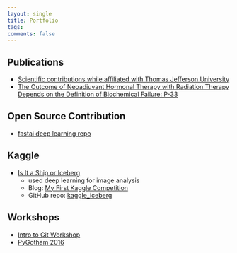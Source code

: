 ```yaml
---
layout: single
title: Portfolio
tags: 
comments: false
---
```


## Publications
* [Scientific contributions while affiliated with Thomas Jefferson University](https://www.researchgate.net/scientific-contributions/59221316_Reshama_Shaikh)
* [The Outcome of Neoadjuvant Hormonal Therapy with Radiation Therapy Depends on the Definition of Biochemical Failure: P-33](https://journals.lww.com/journalppo/Citation/2002/11000/The_Outcome_of_Neoadjuvant_Hormonal_Therapy_with.77.aspx)


## Open Source Contribution
* [fastai deep learning repo](https://github.com/reshamas/fastai_deeplearn_part1)


## Kaggle
* [Is It a Ship or Iceberg](https://www.kaggle.com/c/statoil-iceberg-classifier-challenge)
    - used deep learning for image analysis 
    - Blog:  [My First Kaggle Competition](https://reshamas.github.io/my-first-kaggle-competition/)
    - GitHub repo:  [kaggle_iceberg](https://github.com/reshamas/kaggle_iceberg)


## Workshops
- [Intro to Git Workshop](https://github.com/reshamas/git-intro-workshop)
- [PyGotham 2016](https://github.com/reshamas/pygotham-2016)

